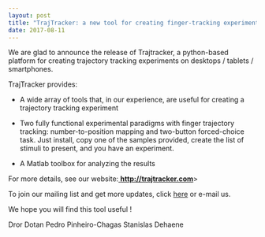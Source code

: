 ```yaml
---
layout: post
title: "TrajTracker: a new tool for creating finger-tracking experiments"
date: 2017-08-11
---
```


We are glad to announce the release of Trajtracker, a python-based platform for creating trajectory tracking experiments on desktops / tablets / smartphones.

TrajTracker provides:

- A wide array of tools that, in our experience, are useful for creating a trajectory tracking experiment

- Two fully functional experimental paradigms with finger trajectory tracking: number-to-position mapping and two-button forced-choice task. Just install, copy one of the samples provided, create the list of stimuli to present, and you have an experiment.

- A Matlab toolbox for analyzing the results

For more details, see our website:<a href="http://trajtracker.com" class="ext" target="_blank"> <b>http://trajtracker.com</b>></a>

To join our mailing list and get more updates, click <a href="https://groups.google.com/forum/#%21forum/trajtracker-users" class="ext" target="_blank">here</a> or e-mail us.

We hope you will find this tool useful !


Dror Dotan
Pedro Pinheiro-Chagas
Stanislas Dehaene


